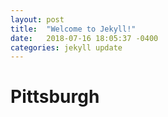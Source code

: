 ```yaml
---
layout: post
title:  "Welcome to Jekyll!"
date:   2018-07-16 18:05:37 -0400
categories: jekyll update
---
```

# Pittsburgh 